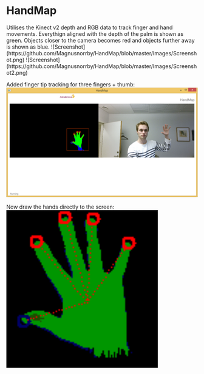 <h1>HandMap</h1>
Utilises the Kinect v2 depth and RGB data to track finger and hand movements.
Everythign aligned with the depth of the palm is shown as green. Objects closer to the camera becomes red and objects further away is shown as blue.
![Screenshot](https://github.com/Magnusnorrby/HandMap/blob/master/Images/Screenshot.png)
![Screenshot](https://github.com/Magnusnorrby/HandMap/blob/master/Images/Screenshot2.png)

Added finger tip tracking for three fingers + thumb:
![Screenshot](https://github.com/Magnusnorrby/HandMap/blob/master/Images/FingerTipTracking.png)

Now draw the hands directly to the screen:
![Screenshot](https://github.com/Magnusnorrby/HandMap/blob/master/Images/Screenshot3.png)
